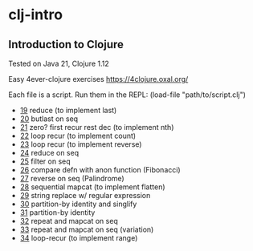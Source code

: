 # clj-intro
## Introduction to Clojure

Tested on Java 21, Clojure 1.12

Easy 4ever-clojure exercises
https://4clojure.oxal.org/

Each file is a script. Run them in the REPL: (load-file "path/to/script.clj")

- [19](p019.clj) reduce (to implement last) 
- [20](p020.clj) butlast on seq
- [21](p021.clj) zero? first recur rest dec (to implement nth)
- [22](p022.clj) loop recur (to implement count)
- [23](p023.clj) loop recur (to implement reverse)
- [24](p024.clj) reduce on seq
- [25](p025.clj) filter on seq
- [26](p026.clj) compare defn with anon function (Fibonacci)
- [27](p27.clj) reverse on seq (Palindrome)
- [28](p28.clj) sequential mapcat (to implement flatten)
- [29](p29.clj) string replace w/ regular expression
- [30](p30.clj) partition-by identity and singlify
- [31](p31.clj) partition-by identity
- [32](p32.clj) repeat and mapcat on seq
- [33](p33.clj) repeat and mapcat on seq (variation)
- [34](p34.clj) loop-recur (to implement range)

